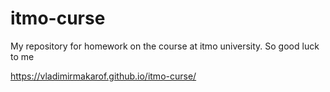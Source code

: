 # itmo-curse
My repository for homework on the course at itmo university. So good luck to me


https://vladimirmakarof.github.io/itmo-curse/
